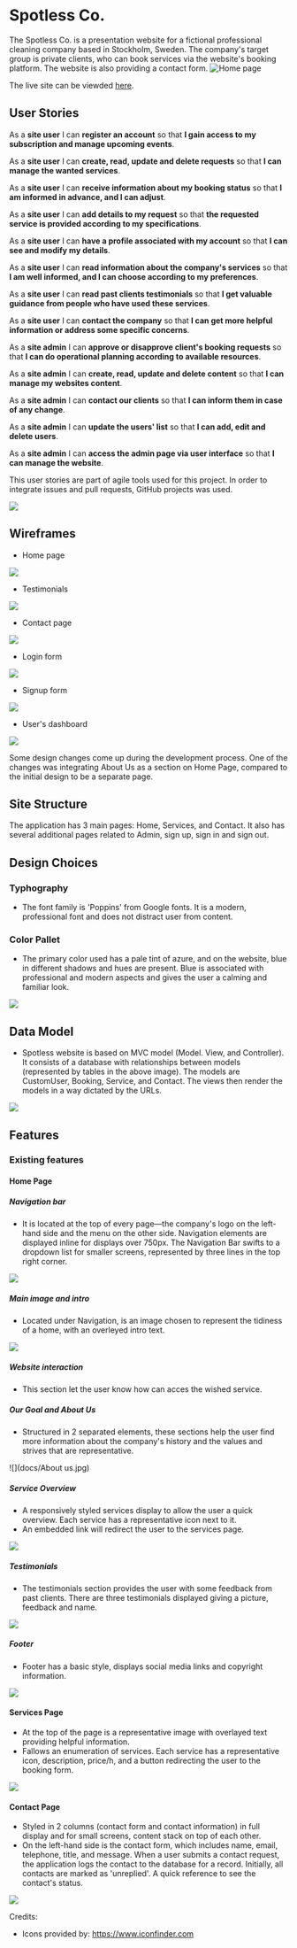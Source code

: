 # Spotless Co.
The Spotless Co. is a presentation website for a fictional professional cleaning company based in Stockholm, Sweden. The company's target group is private clients, who can book services via the website's booking platform. The website is also providing a contact form.
![Home page]( docs/home-page-print.jpg)

The live site can be viewded [here](https://spotlessco.herokuapp.com/).

## User Stories

As a **site user** I can **register an account** so that **I gain access to my subscription and manage upcoming events**.

As a **site user** I can **create, read, update and delete requests** so that **I can manage the wanted services**.

As a **site user** I can **receive information about my booking status** so that **I am informed in advance, and I can adjust**.

As a **site user** I can **add details to my request** so that **the requested service is provided according to my specifications**.

As a **site user** I can **have a profile associated with my account** so that **I can see and modify my details**.

As a **site user** I can **read information about the company's services** so that **I am well informed, and I can choose according to my preferences**.

As a **site user** I can **read past clients testimonials** so that **I get valuable guidance from people who have used these services**.

As a **site user** I can **contact the company** so that **I can get more helpful information or address some specific concerns**.

As a **site admin** I can **approve or disapprove client's booking requests** so that **I can do operational planning according to available resources**.

As a **site admin** I can **create, read, update and delete content** so that **I can manage my websites content**.

As a **site admin** I can **contact our clients** so that **I can inform them in case of any change**.

As a **site admin** I can **update the users' list** so that **I can add, edit and delete users**.

As a **site admin** I can **access the admin page via user interface** so that **I can manage the website**.

This user stories are part of agile tools used for this project.  In order to integrate issues and pull requests, GitHub projects was used.

![](docs/project.jpg)

## Wireframes

- Home page 

![](docs/home-page.jpg)

- Testimonials

![](docs/testimonials.jpg)

- Contact page

![](docs/contact.jpg)

- Login form

![](docs/login-page.jpg)

- Signup form

![](docs/Signup-form.jpg)

- User's dashboard

![](docs/user-page.jpg)

Some design changes come up during the development process. One of the changes was integrating About Us as a section on Home Page, compared to the initial design to be a separate page.
## Site Structure

The application has 3 main pages: Home, Services, and Contact. It also has several additional pages related to Admin, sign up, sign in and sign out.

## Design Choices

### Typhography

- The font family is 'Poppins' from Google fonts. It is a modern, professional font and does not distract user from content.

### Color Pallet

- The primary color used has a pale tint of azure, and on the website, blue in different shadows and hues are present. Blue is associated with professional and modern aspects and gives the user a calming and familiar look.

![](docs/Colors.png)

## Data Model

- Spotless website is based on MVC model (Model. View, and Controller). It consists of a database with relationships between models (represented by tables in the above image). The models are CustomUser, Booking, Service, and Contact. The views then render the models in a way dictated by the URLs.

![](docs/mvc.jpg)

## Features

### Existing features

#### Home Page

##### Navigation bar

- It is located at the top of every page—the company's logo on the left-hand side and the menu on the other side. Navigation elements are displayed inline for displays over 750px. The Navigation Bar swifts to a dropdown list for smaller screens, represented by three lines in the top right corner.

![](docs/nav.jpg)

##### Main image and intro

- Located under Navigation, is an image chosen to represent the tidiness of a home, with an overleyed intro text. 

![](docs/home-page-print.jpg)

##### Website interaction

- This section let the user know how can acces the wished service. 

##### Our Goal and About Us 
- Structured in 2 separated elements, these sections help the user find more information about the company's history and the values and strives that are representative.

![](docs/About us.jpg)

##### Service Overview
- A responsively styled services display to allow the user a quick overview. Each service has a representative icon next to it. 
- An embedded link will redirect the user to the services page.

![](docs/services-home.jpg)

##### Testimonials

- The testimonials section provides the user with some feedback from past clients. There are three testimonials displayed giving a picture, feedback and name.

![](docs/testimonials.jpg)

##### Footer

- Footer has a basic style, displays social media links and copyright information.

![](docs/footer.jpg)

#### Services Page

- At the top of the page is a representative image with overlayed text providing helpful information.
- Fallows an enumeration of services. Each service has a representative icon, description, price/h, and a button redirecting the user to the booking form.

![](docs/service-page.jpg)

#### Contact Page

- Styled in 2 columns (contact form and contact information) in full display and for small screens, content stack on top of each other. 
- On the left-hand side is the contact form, which includes name, email, telephone, title, and message. When a user submits a contact request, the application logs the contact to the database for a record. Initially, all contacts are marked as 'unreplied'. A quick reference to see the contact's status.

![](docs/contact-form.jpg)

























Credits: 
- Icons provided by: https://www.iconfinder.com 